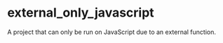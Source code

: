 # external_only_javascript

A project that can only be run on JavaScript due to an external function.

